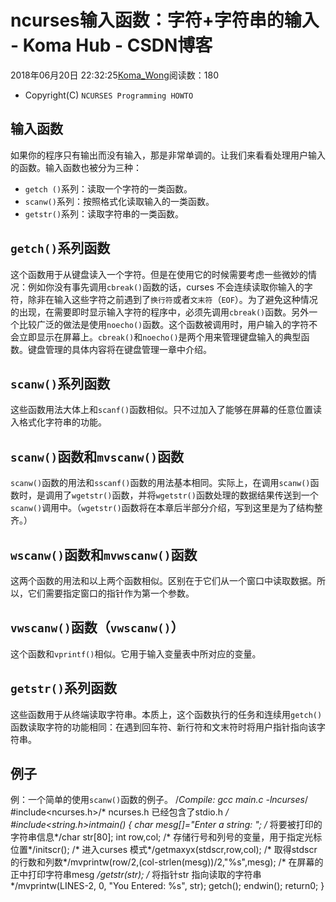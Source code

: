 # ncurses输入函数：字符+字符串的输入 - Koma Hub - CSDN博客
2018年06月20日 22:32:25[Koma_Wong](https://me.csdn.net/Rong_Toa)阅读数：180
- Copyright(C) `NCURSES Programming HOWTO`
## [](https://github.com/Rtoax/Knowledge/blob/master/GUI/ncurses/ncurses-05-io-02-input.md#%E8%BE%93%E5%85%A5%E5%87%BD%E6%95%B0)输入函数
如果你的程序只有输出而没有输入，那是非常单调的。让我们来看看处理用户输入的函数。输入函数也被分为三种：
- `getch ()`系列：读取一个字符的一类函数。
- `scanw()`系列：按照格式化读取输入的一类函数。
- `getstr()`系列：读取字符串的一类函数。
## [](https://github.com/Rtoax/Knowledge/blob/master/GUI/ncurses/ncurses-05-io-02-input.md#getch%E7%B3%BB%E5%88%97%E5%87%BD%E6%95%B0)`getch()`系列函数
这个函数用于从键盘读入一个字符。但是在使用它的时候需要考虑一些微妙的情况：例如你没有事先调用`cbreak()`函数的话，curses 不会连续读取你输入的字符，除非在输入这些字符之前遇到了`换行符`或者`文末符`（`EOF`）。为了避免这种情况的出现，在需要即时显示输入字符的程序中，必须先调用`cbreak()`函数。另外一个比较广泛的做法是使用`noecho()`函数。这个函数被调用时，用户输入的字符不会立即显示在屏幕上。`cbreak()`和`noecho()`是两个用来管理键盘输入的典型函数。键盘管理的具体内容将在键盘管理一章中介绍。
## [](https://github.com/Rtoax/Knowledge/blob/master/GUI/ncurses/ncurses-05-io-02-input.md#scanw%E7%B3%BB%E5%88%97%E5%87%BD%E6%95%B0)`scanw()`系列函数
这些函数用法大体上和`scanf()`函数相似。只不过加入了能够在屏幕的任意位置读入格式化字符串的功能。
## [](https://github.com/Rtoax/Knowledge/blob/master/GUI/ncurses/ncurses-05-io-02-input.md#scanw%E5%87%BD%E6%95%B0%E5%92%8Cmvscanw%E5%87%BD%E6%95%B0)`scanw()`函数和`mvscanw()`函数
`scanw()`函数的用法和`sscanf()`函数的用法基本相同。实际上，在调用`scanw()`函数时，是调用了`wgetstr()`函数，并将`wgetstr()`函数处理的数据结果传送到一个`scanw()`调用中。（`wgetstr()`函数将在本章后半部分介绍，写到这里是为了结构整齐。）
## [](https://github.com/Rtoax/Knowledge/blob/master/GUI/ncurses/ncurses-05-io-02-input.md#wscanw%E5%87%BD%E6%95%B0%E5%92%8Cmvwscanw%E5%87%BD%E6%95%B0)`wscanw()`函数和`mvwscanw()`函数
这两个函数的用法和以上两个函数相似。区别在于它们从一个窗口中读取数据。所以，它们需要指定窗口的指针作为第一个参数。
## [](https://github.com/Rtoax/Knowledge/blob/master/GUI/ncurses/ncurses-05-io-02-input.md#vwscanw%E5%87%BD%E6%95%B0vwscanw)`vwscanw()`函数（`vwscanw()`）
这个函数和`vprintf()`相似。它用于输入变量表中所对应的变量。
## [](https://github.com/Rtoax/Knowledge/blob/master/GUI/ncurses/ncurses-05-io-02-input.md#getstr%E7%B3%BB%E5%88%97%E5%87%BD%E6%95%B0)`getstr()`系列函数
这些函数用于从终端读取字符串。本质上，这个函数执行的任务和连续用`getch()`函数读取字符的功能相同：在遇到回车符、新行符和文末符时将用户指针指向该字符串。
## [](https://github.com/Rtoax/Knowledge/blob/master/GUI/ncurses/ncurses-05-io-02-input.md#%E4%BE%8B%E5%AD%90)例子
例：一个简单的使用`scanw()`函数的例子。
/*Compile: gcc main.c -lncurses*/
#include<ncurses.h>/* ncurses.h 已经包含了stdio.h */
#include<string.h>intmain()
{
    char mesg[]="Enter a string: ";     /* 将要被打印的字符串信息*/char str[80];
    int row,col;                        /* 存储行号和列号的变量，用于指定光标位置*/initscr();                          /* 进入curses 模式*/getmaxyx(stdscr,row,col);           /* 取得stdscr 的行数和列数*/mvprintw(row/2,(col-strlen(mesg))/2,"%s",mesg);
                                        /* 在屏幕的正中打印字符串mesg */getstr(str);                        /* 将指针str 指向读取的字符串*/mvprintw(LINES-2, 0, "You Entered: %s", str);
    getch();
    endwin();
    return0;
}
